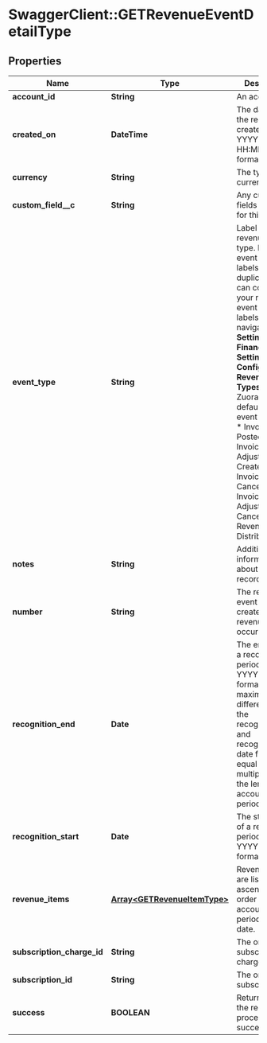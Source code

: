 # SwaggerClient::GETRevenueEventDetailType

## Properties
Name | Type | Description | Notes
------------ | ------------- | ------------- | -------------
**account_id** | **String** | An account ID.  | [optional] 
**created_on** | **DateTime** | The date when the record was created in YYYY-MM-DD HH:MM:SS format.  | [optional] 
**currency** | **String** | The type of currency used.   | [optional] 
**custom_field__c** | **String** | Any custom fields defined for this object.  | [optional] 
**event_type** | **String** | Label of the revenue event type. Revenue event type labels can be duplicated. You can configure your revenue event type labels by navigating to **Settings &gt; Z-Finance Settings &gt; Configure Revenue Event Types** in the Zuora UI. The default revenue event types are:    * Invoice Posted   * Invoice Item Adjustment Created   * Invoice Canceled   * Invoice Item Adjustment Canceled   * Revenue Distributed  | [optional] 
**notes** | **String** | Additional information about this record.  | [optional] 
**number** | **String** | The revenue event number created when a revenue event occurs.  | [optional] 
**recognition_end** | **Date** | The end date of a recognition period in YYYY-MM-DD format.   The maximum difference of the recognitionStart and recognitionEnd date fields is equal to 250 multiplied by the length of an accounting period.  | [optional] 
**recognition_start** | **Date** | The start date of a recognition period in YYYY-MM-DD format.  | [optional] 
**revenue_items** | [**Array&lt;GETRevenueItemType&gt;**](GETRevenueItemType.md) | Revenue items are listed in ascending order by the accounting period start date.  | [optional] 
**subscription_charge_id** | **String** | The original subscription charge ID.  | [optional] 
**subscription_id** | **String** | The original subscription ID.  | [optional] 
**success** | **BOOLEAN** | Returns &#x60;true&#x60; if the request was processed successfully.  | [optional] 



